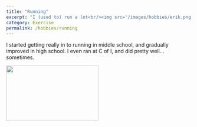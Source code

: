 ```yaml
---
title: "Running"
excerpt: "I (used to) run a lot<br/><img src='/images/hobbies/erik.png' width='250' height='150'><br/>"
category: Exercise
permalink: /hobbies/running
---
```


I started getting really in to running in middle school, and gradually improved in high school.
I even ran at C of I, and did pretty well... sometimes.


<img src='/images/hobbies/erik.png' width='250' height='150'>
